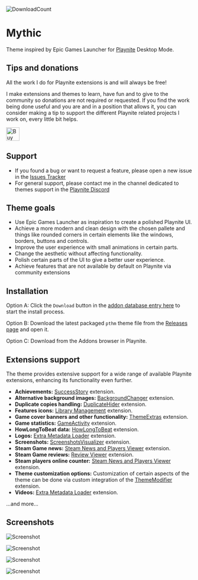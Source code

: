![DownloadCount](https://img.shields.io/github/downloads/darklinkpower/Mythic/total.svg)
# Mythic
Theme inspired by Epic Games Launcher for [Playnite](https://github.com/JosefNemec/Playnite) Desktop Mode.

## Tips and donations
All the work I do for Playnite extensions is and will always be free!

I make extensions and themes to learn, have fun and to give to the community so donations are not required or requested. If you find the work being done useful and you are and in a position that allows it, you can consider making a tip to support the different Playnite related projects I work on, every little bit helps.

<a href='https://ko-fi.com/darklinkpower' target='_blank'><img height='36' style='border:0px;height:36px;' src='https://cdn.ko-fi.com/cdn/kofi1.png?v=2' border='0' alt='Buy Me a Coffee at ko-fi.com' /></a>

## Support

- If you found a bug or want to request a feature, please open a new issue in the [Issues Tracker](https://github.com/darklinkpower/Mythic/issues)
- For general support, please contact me in the channel dedicated to themes support in the [Playnite Discord](https://discord.com/channels/365863063296933888/808419347105447957)

## Theme goals
- Use Epic Games Launcher as inspiration to create a polished Playnite UI.
- Achieve a more modern and clean design with the chosen pallete and things like rounded corners in certain elements like the windows, borders, buttons and controls.
- Improve the user experience with small animations in certain parts.
- Change the aesthetic without affecting functionality.
- Polish certain parts of the UI to give a better user experience.
- Achieve features that are not available by default on Playnite via community extensions

## Installation
Option A: Click the `Download` button in the [addon database entry here](https://playnite.link/addons.html#Mythic_e231056c-4fa7-49d8-ad2b-0a6f1c589eb8) to start the install process.

Option B: Download the latest packaged `pthm` theme file from the [Releases page](https://github.com/darklinkpower/Mythic/releases/latest) and open it.

Option C: Download from the Addons browser in Playnite.

## Extensions support
The theme provides extensive support for a wide range of available Playnite extensions, enhancing its functionality even further.

- **Achievements:** [SuccessStory](https://playnite.link/addons.html#playnite-successstory-plugin) extension.
- **Alternative background images:** [BackgroundChanger](https://playnite.link/addons.html#playnite-backgroundchanger-plugin) extension.
- **Duplicate copies handling:** [DuplicateHider](https://playnite.link/addons.html#felixkmh_DuplicateHider_Plugin) extension.
- **Features icons:** [Library Management](https://playnite.link/addons.html#playnite-librarymanagement-plugin) extension.
- **Game cover banners and other functionality:** [ThemeExtras](https://playnite.link/addons.html#felixkmh_Extras_Plugin) extension.
- **Game statistics:** [GameActivity](https://playnite.link/addons.html#playnite-gameactivity-plugin) extension.
- **HowLongToBeat data:** [HowLongToBeat](https://playnite.link/addons.html#playnite-howlongtobeat-plugin) extension.
- **Logos:** [Extra Metadata Loader](https://playnite.link/addons.html#ExtraMetadataLoader_705fdbca-e1fc-4004-b839-1d040b8b4429) extension.
- **Screenshots:** [ScreenshotsVisualizer](https://playnite.link/addons.html#playnite-screenshotsvisualizer-plugin) extension.
- **Steam Game news:** [Steam News and Players Viewer](https://playnite.link/addons.html#NewsViewer_15e03ffe-90f6-4e8e-bd4d-94514777481d) extension.
- **Steam Game reviews:** [Review Viewer](https://playnite.link/addons.html#Review_Viewer_ca24e37a-76d9-49bf-89ab-d3cba4a54bd1) extension.
- **Steam players online counter:** [Steam News and Players Viewer](https://playnite.link/addons.html#NewsViewer_15e03ffe-90f6-4e8e-bd4d-94514777481d) extension.
- **Theme customization options:** Customization of certain aspects of the theme can be done via custom integration of the [ThemeModifier](https://playnite.link/addons.html#playnite-thememodifier-plugin) extension.
- **Videos:** [Extra Metadata Loader](https://playnite.link/addons.html#ExtraMetadataLoader_705fdbca-e1fc-4004-b839-1d040b8b4429) extension.

...and more...

## Screenshots
![Screenshot](https://raw.githubusercontent.com/darklinkpower/Mythic/master/screenshots/screenshot_01.webp)

![Screenshot](https://raw.githubusercontent.com/darklinkpower/Mythic/master/screenshots/screenshot_02.webp)

![Screenshot](https://raw.githubusercontent.com/darklinkpower/Mythic/master/screenshots/screenshot_03.webp)

![Screenshot](https://raw.githubusercontent.com/darklinkpower/Mythic/master/screenshots/screenshot_04.webp)
